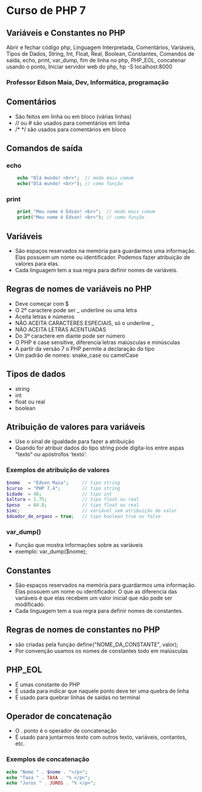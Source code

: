 # Curso de PHP 7

## Variáveis e Constantes no PHP

Abrir e fechar código php, Linguagem Interpretada, Comentários, Variáveis, Tipos de Dados, String, Int, Float, Real, Boolean, Constantes, Comandos de saída, echo, print, var_dump, fim de linha no php, PHP_EOL, concatenar usando o ponto, Iniciar servidor web do php, hp -S localhost:8000

### Professor Edson Maia, Dev, Informática, programação

## Comentários
* São feitos em linha ou em bloco (várias linhas)
* // ou # são usados para comentários em linha
* /*  */ são usados para comentários em bloco

## Comandos de saída

### echo
~~~php
    echo "Olá mundo! <br>";  // modo mais comum
    echo("Olá mundo! <br>"); // como função
~~~

### print
~~~php
    print "Meu nome é Edson! <br>";  // modo mais comum
    print("Meu nome é Edson! <br>"); // como função
~~~

## Variáveis
* São espaços reservados na memória para guardarmos uma informação. Elas possuem um nome ou identificador. Podemos fazer atribuição de valores para elas.
* Cada linguagem tem a sua regra para definir nomes de variáveis.

## Regras de nomes de variáveis no PHP
* Deve começar com $
* O 2º caractere pode ser _ underline ou uma letra
* Aceita letras e números
* NÃO ACEITA CARACTERES ESPECIAIS, só o underline _
* NÃO ACEITA LETRAS ACENTUADAS
* Do 3º caractere em diante pode ser número
* O PHP é case sensitive, diferencia letras maiúsculas e minúsculas
* A partir da versão 7 o PHP permite a declaração do tipo
* Um padrão de nomes: snake_case ou camelCase

## Tipos de dados
* string
* int
* float ou real
* boolean

## Atribuição de valores para variáveis
* Use o sinal de igualdade para fazer a atribuição
* Quando for atribuir dados do tipo string pode digita-los entre aspas "texto" ou apóstrofos 'texto'.

### Exemplos de atribuição de valores
~~~php
$nome   = "Edson Maia";		// tipo string
$curso  = "PHP 7.4";		// tipo string
$idade  = 40;				// tipo int
$altura = 1.75;				// tipo float ou real
$peso   = 84.8;				// tipo float ou real
$imc;						// variável sem atribuição de valor
$doador_de_orgaos = true;	// tipo boolean true ou false
~~~

### var_dump()
* Função que mostra informações sobre as variáveis
* exemplo: var_dump($nome);

## Constantes
* São espaços reservados na memória para guardarmos uma informação. Elas possuem um nome ou identificador. O que as diferencia das variáveis é que elas recebem um valor inicial que não pode ser modificado.
* Cada linguagem tem a sua regra para definir nomes de constantes.

## Regras de nomes de constantes no PHP
* são criadas pela função define("NOME_DA_CONSTANTE", valor);
* Por convenção usamos os nomes de constantes todo em maiúsculas

## PHP_EOL
* É umas constante do PHP
* É usada para indicar que naquele ponto deve ter uma quebra de linha
* É usado para quebrar linhas de saídas no terminal

## Operador de concatenação
* O . ponto é o operador de concatenação
* É usado para juntarmos texto com outros texto, variáveis, contantes, etc.

### Exemplos de concatenação
~~~php
echo "Nome " . $nome . "</p>";
echo "Taxa " . TAXA . "% </p>";
echo "Juros " . JUROS . "% </p>";
~~~
